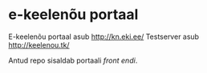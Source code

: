 
# e-keelenõu portaal

E-keelenõu portaal asub http://kn.eki.ee/
Testserver asub http://keelenou.tk/

Antud repo sisaldab portaali *front endi*.